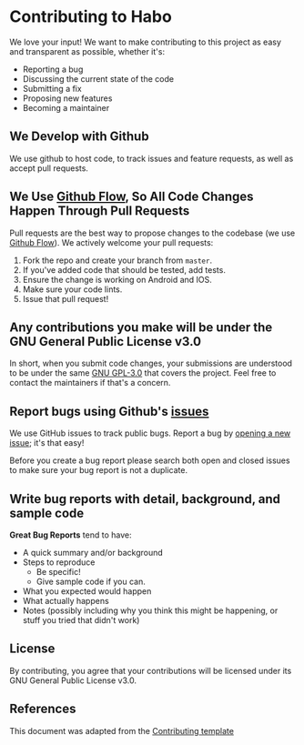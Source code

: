 # Contributing to Habo
We love your input! We want to make contributing to this project as easy and transparent as possible, whether it's:

- Reporting a bug
- Discussing the current state of the code
- Submitting a fix
- Proposing new features
- Becoming a maintainer

## We Develop with Github
We use github to host code, to track issues and feature requests, as well as accept pull requests.

## We Use [Github Flow](https://guides.github.com/introduction/flow/index.html), So All Code Changes Happen Through Pull Requests
Pull requests are the best way to propose changes to the codebase (we use [Github Flow](https://guides.github.com/introduction/flow/index.html)). We actively welcome your pull requests:

1. Fork the repo and create your branch from `master`.
2. If you've added code that should be tested, add tests.
3. Ensure the change is working on Android and IOS.
4. Make sure your code lints.
5. Issue that pull request!

## Any contributions you make will be under the GNU General Public License v3.0
In short, when you submit code changes, your submissions are understood to be under the same [GNU GPL-3.0](https://choosealicense.com/licenses/gpl-3.0/) that covers the project. Feel free to contact the maintainers if that's a concern.

## Report bugs using Github's [issues](https://github.com/xpavle00/Habo/issues)
We use GitHub issues to track public bugs. Report a bug by [opening a new issue](https://github.com/xpavle00/Habo/issues/new); it's that easy!

Before you create a bug report please search both open and closed issues to make sure your bug report is not a duplicate.

## Write bug reports with detail, background, and sample code

**Great Bug Reports** tend to have:

- A quick summary and/or background
- Steps to reproduce
  - Be specific!
  - Give sample code if you can.
- What you expected would happen
- What actually happens
- Notes (possibly including why you think this might be happening, or stuff you tried that didn't work)

## License
By contributing, you agree that your contributions will be licensed under its GNU General Public License v3.0.

## References
This document was adapted from the [Contributing template](https://gist.github.com/briandk/3d2e8b3ec8daf5a27a62#file-contributing-md)
